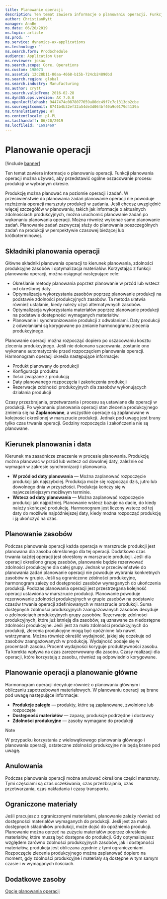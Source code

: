 ```yaml
---
title: Planowanie operacji
description: Ten temat zawiera informacje o planowaniu operacji. Funkcji planowania operacji można używać, aby przedstawić ogólne oszacowanie procesu produkcji w wybranym okresie.
author: ChristianRytt
manager: AnnBe
ms.date: 06/20/2019
ms.topic: article
ms.prod: ''
ms.service: dynamics-ax-applications
ms.technology: ''
ms.search.form: ProdSchedule
audience: Application User
ms.reviewer: josaw
ms.search.scope: Core, Operations
ms.custom: 198073
ms.assetid: 12c28b11-80aa-4668-b15b-724cb24890bd
ms.search.region: global
ms.search.industry: Manufacturing
ms.author: crytt
ms.search.validFrom: 2016-02-28
ms.dyn365.ops.version: AX 7.0.0
ms.openlocfilehash: 9447474e0878077659a80dc49f7c7c1313db2cbe
ms.sourcegitcommit: 8741b4b32ef32a54de3d064bf40a9c0179d4139a
ms.translationtype: HT
ms.contentlocale: pl-PL
ms.lasthandoff: 06/20/2019
ms.locfileid: "1691469"
---
```

# <a name="operations-scheduling"></a>Planowanie operacji

[!include [banner](../includes/banner.md)]

Ten temat zawiera informacje o planowaniu operacji. Funkcji planowania operacji można używać, aby przedstawić ogólne oszacowanie procesu produkcji w wybranym okresie.

Produkcję można planować na poziomie operacji i zadań. W przeciwieństwie do planowania zadań planowanie operacji nie powoduje rozłożenia operacji marszruty produkcji w zadania. Jeśli chcesz uwzględnić więcej szczegółów w planowaniu, takich jak informacje o aktualnych zdolnościach produkcyjnych, można uruchomić planowanie zadań po wykonaniu planowania operacji. Można również wykonać samo planowanie zadań. Planowanie zadań zazwyczaj służy do planowania poszczególnych zadań na produkcji w perspektywie czasowej bieżącej lub krótkoterminowej.

## <a name="components-of-operations-scheduling"></a>Składniki planowania operacji
Główne składniki planowania operacji to kierunek planowania, zdolności produkcyjne zasobów i optymalizacja materiałów. Korzystając z funkcji planowania operacji, można osiągnąć następujące cele:

-   Określanie metody planowania poprzez planowanie w przód lub wstecz od określonej daty.
-   Optymalizacja wykorzystania zasobów poprzez planowanie produkcji na podstawie zdolności produkcyjnych zasobów. Ta metoda ułatwia również ustalanie, kiedy należy użyć alternatywnych zasobów.
-   Optymalizacja wykorzystania materiałów poprzez planowanie produkcji na podstawie dostępności wymaganych materiałów.
-   Planowanie i synchronizowanie produkcji z odwołaniami. Daty produkcji z odwołaniami są korygowane po zmianie harmonogramu zlecenia produkcyjnego.

Planowanie operacji można rozpocząć dopiero po oszacowaniu kosztu zlecenia produkcyjnego. Jeśli nie dokonano szacowania, zostanie ono wykonane automatycznie przed rozpoczęciem planowania operacji. Harmonogram operacji określa następujące informacje:

-   Produkt planowany do produkcji
-   Konfiguracja produktu
-   Ilości związane z produkcją
-   Daty planowanego rozpoczęcia i zakończenia produkcji
-   Rezerwacje zdolności produkcyjnych dla zasobów wykonujących działania produkcji

Czasy przezbrajania, przetwarzania i procesu są ustawiane dla operacji w produkcji. Po wykonaniu planowania operacji stan zlecenia produkcyjnego zmienia się na **Zaplanowane**, a wszystkie operacje są zaplanowane w kolejności określonej w marszrucie produkcji. Jednak pod uwagę jest brany tylko czas trwania operacji. Godziny rozpoczęcia i zakończenia nie są planowane.

## <a name="scheduling-direction-and-date"></a>Kierunek planowania i data
Kierunek ma zasadnicze znaczenie w procesie planowania. Produkcję można planować w przód lub wstecz od dowolnej daty, zależnie od wymagań w zakresie synchronizacji i planowania.

-   **W przód od daty planowania** — Można zaplanować rozpoczęcie produkcji jak najszybciej. Produkcja może się rozpocząć dziś, jutro lub dowolnego dnia w przyszłości. Produkcja kończy się w najwcześniejszym możliwym terminie.
-   **Wstecz od daty planowania** — Można zaplanować rozpoczęcie produkcji jak najpóźniej. Planowanie wstecz bazuje na dacie, do kiedy należy skończyć produkcję. Harmonogram jest liczony wstecz od tej daty do możliwie najpóźniejszej daty, kiedy można rozpocząć produkcję i ją ukończyć na czas.

## <a name="resource-scheduling"></a>Planowanie zasobów
Podczas planowania operacji każda operacja w marszrucie produkcji jest planowana dla zasobu określonego dla tej operacji. Dodatkowo czas trwania każdej operacji jest określony w marszrucie produkcji. Jeśli dla operacji określono grupę zasobów, planowanie będzie rezerwować zdolności produkcyjne dla całej grupy. Jednak w przeciwieństwie do planowania zadań planowanie operacji nie powoduje wybrania konkretnych zasobów w grupie. Jeśli są ograniczone zdolności produkcyjne, harmonogram zależy od dostępności zasobów wymaganych do ukończenia produkcji. Podczas planowania operacji jest przestrzegana kolejność operacji ustawiona w marszrucie produkcji. Planowanie powoduje rezerwowanie zdolności produkcyjnych w grupie zasobów na podstawie czasów trwania operacji zdefiniowanych w marszrucie produkcji. Suma dostępnych zdolności produkcyjnych zaangażowanych zasobów decyduje o zdolnościach produkcyjnych grupy zasobów. Rezerwacje zdolności produkcyjnych, które już istnieją dla zasobów, są uznawane za niedostępne zdolności produkcyjne. Jeśli jest za mało zdolności produkcyjnych do produkcji, zlecenia produkcyjne mogą być opóźnione lub nawet wstrzymane. Można również określić wydajność, jakiej się oczekuje od zasobów zaangażowanych w produkcję. Wydajność podaje się w procentach zasobu. Procent wydajności koryguje produktywności zasobu. Ta korekta wpływa na czas zarezerwowany dla zasobu. Czasy realizacji dla operacji, które korzystają z zasobu, również są odpowiednio korygowane.

## <a name="operations-scheduling-and-master-planning"></a>Planowanie operacji a planowanie główne
Harmonogram operacji decyduje również o planowaniu głównym i obliczaniu zapotrzebowań materiałowych. W planowaniu operacji są brane pod uwagę następujące informacje:

-   **Produkcje zaległe** — produkty, które są zaplanowane, zwolnione lub rozpoczęte
-   **Dostępność materiałów** — zapasy, produkcje podrzędne i dostawcy
-   **Zdolności produkcyjne** — zasoby wymagane do produkcji

> [!NOTE]
> W przypadku korzystania z wielowątkowego planowania głównego i planowania operacji, ostateczne zdolności produkcyjne nie będą brane pod uwagę. 

## <a name="cancellations"></a>Anulowania
Podczas planowania operacji można anulować określone części marszruty. Tymi częściami są czas oczekiwania, czas przezbrajania, czas przetwarzania, czas nakładania i czasy transportu.

## <a name="finite-materials"></a>Ograniczone materiały
Jeśli pracujesz z ograniczonymi materiałami, planowanie zależy również od dostępności materiałów wymaganych do produkcji. Jeśli jest za mało dostępnych składników produkcji, może dojść do opóźnienia produkcji. Planowanie można oprzeć na zużyciu materiałów poprzez określenie materiałów, które muszą być dostępne do produkcji. Gdy optymalizujesz względem zarówno zdolności produkcyjnych zasobów, jak i dostępności materiałów, produkcja jest obliczana zgodnie z tymi ograniczeniami. Rozpoczęcie zlecenia produkcyjnego można zaplanować dopiero na moment, gdy zdolności produkcyjne i materiały są dostępne w tym samym czasie i w wymaganych ilościach.

<a name="additional-resources"></a>Dodatkowe zasoby
--------

[Opcje planowania operacji](operation-scheduling-options.md)



